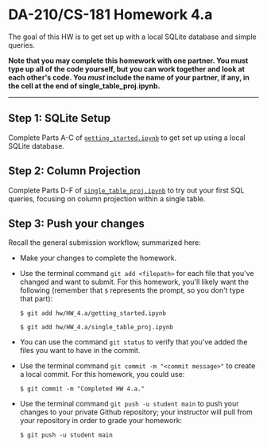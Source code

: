 # DA-210/CS-181 Homework 4.a

The goal of this HW is to get set up with a local SQLite database and simple queries.

**Note that you may complete this homework with one partner.  You must type up all of the code yourself, but you can work together and look at each other's code.  You _must_ include the name of your partner, if any, in the cell at the end of single_table_proj.ipynb.**

---

## Step 1: SQLite Setup

Complete Parts A-C of [`getting_started.ipynb`](getting_started.ipynb) to get set up using a local SQLite database.

## Step 2: Column Projection

Complete Parts D-F of [`single_table_proj.ipynb`](single_table_proj.ipynb) to try out your first SQL queries, focusing on column projection within a single table.

## Step 3: Push your changes

Recall the general submission workflow, summarized here:

- Make your changes to complete the homework.

- Use the terminal command `git add <filepath>` for each file that you've changed and want to submit.  For this homework, you'll likely want the following (remember that `$` represents the prompt, so you don't type that part):

    ```
    $ git add hw/HW_4.a/getting_started.ipynb
    
    $ git add hw/HW_4.a/single_table_proj.ipynb
    ```

- You can use the command `git status` to verify that you've added the files you want to have in the commit.

- Use the terminal command `git commit -m "<commit message>"` to create a local commit.  For this homework, you could use:

    ```
    $ git commit -m "Completed HW 4.a."
    ```

- Use the terminal command `git push -u student main` to push your changes to your private Github repository; your instructor will pull from your repository in order to grade your homework:

    ```
    $ git push -u student main
    ```